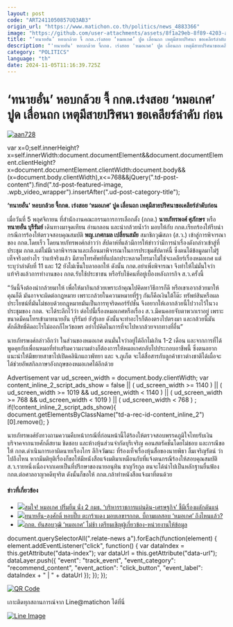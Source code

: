 ```yaml
---
layout: post
code: "ART2411050857UQ3AB3"
origin_url: "https://www.matichon.co.th/politics/news_4883366"
image: "https://github.com/user-attachments/assets/8f1a29eb-8f89-4203-afe6-9da59dacec3c"
title: "‘ทนายอั๋น’ หอบกล้วย จี้ กกต.เร่งสอย ‘หมอเกศ’ ปูด เลื่อนถก เหตุมีสายปริศนา ขอเคลียร์ลำดับ ก่อน"
description: "'ทนายอั๋น' หอบกล้วย จี้กกต. เร่งสอย 'หมอเกศ' ปูด เลื่อนถก เหตุมีสายปริศนาขอเคลียร์ลำดับก่อน"
category: "POLITICS"
language: "th"
date: 2024-11-05T11:16:39.725Z
---
```


# ‘ทนายอั๋น’ หอบกล้วย จี้ กกต.เร่งสอย ‘หมอเกศ’ ปูด เลื่อนถก เหตุมีสายปริศนา ขอเคลียร์ลำดับ ก่อน

[![](https://www.matichon.co.th/wp-content/uploads/2024/11/aan728.jpg "aan728")](https://www.matichon.co.th/wp-content/uploads/2024/11/aan728.jpg)

var x=0;self.innerHeight?x=self.innerWidth:document.documentElement&&document.documentElement.clientHeight?x=document.documentElement.clientWidth:document.body&&(x=document.body.clientWidth),x<=768&&jQuery(".td-post-content").find(".td-post-featured-image, .wpb\_video\_wrapper").insertAfter(".ud-post-category-title");

**‘ทนายอั๋น’ หอบกล้วย จี้กกต. เร่งสอย ‘หมอเกศ’ ปูด เลื่อนถก เหตุมีสายปริศนาขอเคลียร์ลำดับก่อน**

เมื่อวันที่ 5 พฤศจิกายน ที่สำนักงานคณะกรรมการการเลือกตั้ง (กกต.) **นายภัทรพงศ์ ศุภักษร** หรือ **ทนายอั๋น บุรีรัมย์** เดินทางมาจุดเทียน อ่านกลอน และนำกล้วยน้ำว้า มอบให้กับ กกต.เรียกร้องให้รีบนำกรณีการร้องให้ตรวจสอบคุณสมบัติ **พญ.เกศกมล เปลี่ยนสมัย** สมาชิกวุฒิสภา (ส.ว.) เข้าสู่การพิจารณาของ กกต.โดยเร็ว โดยนายภัทรพงศ์กล่าวว่า สัปดาห์ที่แล้วมีการให้ข่าวว่ามีการนำเรื่องดังกล่าวเข้าสู่ที่ประชุม กกต.แต่ไม่มีเวลาพิจารณาและเลื่อนมาพิจารณาในการประชุมสัปดาห์นี้ ซึ่งตนได้ข้อมูลมาไม่รู้เท็จจริงอย่างไร ว่าแท้จริงแล้ว มีสายโทรศัพท์ที่แปลกประหลาดโทรมาไม่ใช่จะเคลียร์เรื่องหมอเกศ แต่ระบุว่าลำดับที่ 11 และ 12 ยังไม่เซ็นใบลาออกให้ ดังนั้น กกต.อย่าเพิ่งพิจารณา จึงทำให้ไม่มั่นใจว่าแท้จริงแล้วการทำงานของ กกต.รับใช้ประชาชน หรือรับใช้คนที่อยู่เบื้องหลังภารกิจ ส.ว.ครั้งนี้

“วันนี้จึงต้องนำกล้วยมาให้ เพื่อให้มากินกล้วยเพราะถ้าคุณไปคิดหาวิธีการก็ดี หรือเขาเอากล้วยมาให้คุณก็ดี มันอาจจะผิดต่อกฎหมาย เพราะกล้วยในความหมายที่รู้ๆ กันก็คือเงินใต้โต๊ะ ทรัพย์สินหรือผลประโยชน์ที่มันไม่ชอบด้วยกฎหมายมันเป็นการทุจริตคอร์รัปชั่น จึงอยากให้เอากล้วยนี้ไปวางไว้ในวงประชุมของ กกต. จะได้ระลึกไว้ว่า ต่อไปนี้เรื่องหมอเกศหรือเรื่อง ส.ว.มีคนคอยจับตาพวกเราอยู่ เพราะขนาดมีคนโทรเข้ามาทนายอั๋น บุรีรัมย์ ยังรู้เลย ดังนั้นจะทำอะไรก็ต้องตรงไปตรงมา และกล้วยนี้มันศักดิ์สิทธิ์คิดอะไรไม่ออกก็ไหว้ขอพร อย่าไปคิดในการที่จะไปหากล้วยจากทางที่อื่น”

นายภัทรพงศ์กล่าวอีกว่า ในส่วนของหมอเกศ ตนมั่นใจว่าอยู่ได้อีกไม่เกิน 1-2 เดือน และจากการที่ได้พูดคุยกับเพื่อนหมอที่ทำเสริมความงามต่างก็ต้องการให้หมอเกศกลับไปประกอบอาชีพนี้ ซึ่งตนอยากแนะนำให้มีขยายสาขาไปเปิดคลินิกแถวพัทยา และ จ.ภูเก็ต จะได้สื่อสารกับลูกค้าชาวต่างชาติได้เผื่อจะได้ช่วยอัพสกิลภาษาอังกฤษของหมอเกศได้อีกด้วย

Advertisement var ud\_screen\_width = document.body.clientWidth; var content\_inline\_2\_script\_ads\_show = false || ( ud\_screen\_width >= 1140 ) || ( ud\_screen\_width >= 1019 && ud\_screen\_width < 1140 ) || ( ud\_screen\_width >= 768 && ud\_screen\_width < 1019 ) || ( ud\_screen\_width < 768 ) ; if(!content\_inline\_2\_script\_ads\_show){ document.getElementsByClassName("td-a-rec-id-content\_inline\_2")\[0\].remove(); }

นายภัทรพงศ์ยังทวงถามความคืบหน้ากรณีที่ก่อนหน้านี้ได้ร้องให้ตรวจสอบพรรคภูมิใจไทยรับเงินบริจาคจากนายศักดิ์สยาม ชิดชอบ และห้างหุ้นส่วนจำกัดบุรีเจริญ คอนสตรัคชั่นโดยไม่ชอบ และกรณีขอให้ กกต.ดำเนินการเอาผิดนายเรืองไกร ลีกิจวัฒนะ ที่ร้องเท็จเรื่องหุ้นสื่อของนายพิธา ลิ้มเจริญรัตน์ ว่าไปถึงไหน หากมีมติยุติเรื่องก็ขอให้มีหนังสือแจ้งมติมาเหมือนกับที่แจ้งตนกรณีร้องให้สอบคุณสมบัติ ส.ว.รายหนึ่งเนื่องจากเคยเป็นที่ปรึกษาของนายอนุทิน ชาญวีรกูล ตนจะได้นำไปเป็นหลักฐานยื่นฟ้อง กกต.ต่อศาลอาญาคดีทุจริต ดังนั้นก็ขอให้ กกต.กล้าทำหนังสือแจ้งมาที่ตนด้วย

#### ข่าวที่เกี่ยวข้อง

*   [![](https://www.matichon.co.th/wp-content/uploads/2024/09/8-1-2.jpg)สมใจ! หมอเกศ ปริ่มยิ้ม นั่ง 2 กมธ. ‘บริหารราชการแผ่นดิน-เศรษฐกิจ’ ชี้มีเรื่องผลักดันแน่](https://www.matichon.co.th/politics/news_4808197)
*   [![](https://www.matichon.co.th/wp-content/uploads/2024/08/ทนายอั๋น-กกต.jpg)ทนายอั๋น-ลุงศักดิ์ หอบปี๊บ ตะกร้าแดง มอบเลขาฯกกต. บี้ถามผลสอบ ‘หมอเกศ’ ถึงไหนแล้ว?](https://www.matichon.co.th/politics/news_4745221)
*   [![](https://www.matichon.co.th/wp-content/uploads/2024/08/wjhk25.jpg)กกต. ยันสอบวุฒิ ‘หมอเกศ’ ไม่ช้า เตรียมเชิญผู้เกี่ยวข้อง-หน่วยงานให้ข้อมูล](https://www.matichon.co.th/politics/news_4722766)

document.querySelectorAll(".relate-news a").forEach(function(element) { element.addEventListener("click", function() { var dataIndex = this.getAttribute("data-index"); var dataUrl = this.getAttribute("data-url"); dataLayer.push({ "event": "track\_event", "event\_category": "recommend\_content", "event\_action": "click\_button", "event\_label": dataIndex + " | " + dataUrl }); }); });

[![QR Code](https://www.matichon.co.th/wp-content/uploads/2023/07/wob1371z.jpg)](https://lin.ee/ht0nDxX)

เกาะติดทุกสถานการณ์จาก Line@matichon ได้ที่นี่

[![Line Image](https://www.matichon.co.th/wp-content/uploads/2023/07/th.png)](https://lin.ee/ht0nDxX)